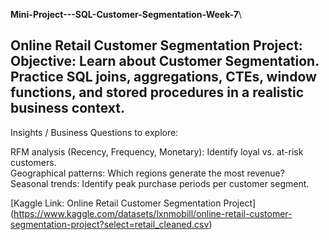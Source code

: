 **Mini-Project---SQL-Customer-Segmentation-Week-7**\

## Online Retail Customer Segmentation Project: Objective: Learn about Customer Segmentation. Practice SQL joins, aggregations, CTEs, window functions, and stored procedures in a realistic business context.

Insights / Business Questions to explore:

RFM analysis (Recency, Frequency, Monetary): Identify loyal vs. at-risk customers.\
Geographical patterns: Which regions generate the most revenue?\
Seasonal trends: Identify peak purchase periods per customer segment.

[Kaggle Link: Online Retail Customer Segmentation Project] (https://www.kaggle.com/datasets/lxnmobill/online-retail-customer-segmentation-project?select=retail_cleaned.csv)

